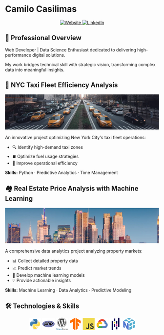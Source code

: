 # Camilo Casilimas

<div align="center">
  <a href="https://casilimas.com" target="_blank">
    <img src="https://img.shields.io/badge/Website-FFFFFF?style=for-the-badge&logo=website&logoColor=black" alt="Website" />
  </a>
  <a href="https://www.linkedin.com/in/camilo-casilimas/" target="_blank">
    <img src="https://img.shields.io/badge/LinkedIn-0A66C2?style=for-the-badge&logo=linkedin&logoColor=white" alt="LinkedIn" />
  </a>
</div>


## 🚀 Professional Overview

Web Developer | Data Science Enthusiast dedicated to delivering high-performance digital solutions.

My work bridges technical skill with strategic vision, transforming complex data into meaningful insights.

## 🚕 NYC Taxi Fleet Efficiency Analysis

![Taxi Fleet Analysis](/img/taxis2.jpeg)

An innovative project optimizing New York City's taxi fleet operations:

- 🔍 Identify high-demand taxi zones
- ⛽ Optimize fuel usage strategies
- 📍 Improve operational efficiency

**Skills:** Python · Predictive Analytics · Time Management

## 🏘️ Real Estate Price Analysis with Machine Learning

![Real Estate Analytics](/img/ny3.jpg)

A comprehensive data analytics project analyzing property markets:

- 📊 Collect detailed property data
- 📈 Predict market trends
- 🤖 Develop machine learning models
- 💡 Provide actionable insights

**Skills:** Machine Learning · Data Analytics · Predictive Modeling

## 🛠️ Technologies & Skills



<div align="center">


<img src="https://raw.githubusercontent.com/devicons/devicon/master/icons/python/python-original.svg" alt="Python" width="40" height="40"/> 
<img src="https://raw.githubusercontent.com/devicons/devicon/master/icons/php/php-original.svg" alt="PHP" width="40" height="40"/> 
<img src="https://raw.githubusercontent.com/devicons/devicon/master/icons/wordpress/wordpress-original.svg" alt="WordPress" width="40" height="40"/> 
<img src="https://raw.githubusercontent.com/devicons/devicon/master/icons/tensorflow/tensorflow-original.svg" alt="TensorFlow" width="40" height="40"/> 
<img src="https://raw.githubusercontent.com/devicons/devicon/master/icons/javascript/javascript-original.svg" alt="JavaScript" width="40" height="40"/> 
<img src="https://raw.githubusercontent.com/devicons/devicon/master/icons/googlecloud/googlecloud-original.svg" alt="Google Cloud" width="40" height="40"/> 
<img src="https://raw.githubusercontent.com/devicons/devicon/master/icons/pandas/pandas-original.svg" alt="Pandas" width="40" height="40"/> 
<img src="https://raw.githubusercontent.com/devicons/devicon/master/icons/numpy/numpy-original.svg" alt="NumPy" width="40" height="40"/>

</div>

